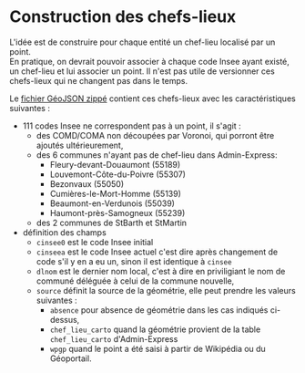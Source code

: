 # Construction des chefs-lieux
L'idée est de construire pour chaque entité un chef-lieu localisé par un point.  
En pratique, on devrait pouvoir associer à chaque code Insee ayant existé, un chef-lieu et lui associer un point.
Il n'est pas utile de versionner ces chefs-lieux qui ne changent pas dans le temps.

Le [fichier GéoJSON zippé](../export/cheflieu.7z) contient ces chefs-lieux avec les caractéristiques suivantes :

- 111 codes Insee ne correspondent pas à un point, il s'agit :
  - des COMD/COMA non découpées par Voronoi, qui porront être ajoutés ultérieurement,
  - des 6 communes n'ayant pas de chef-lieu dans Admin-Express:
    - Fleury-devant-Douaumont (55189)
    - Louvemont-Côte-du-Poivre (55307)
    - Bezonvaux (55050)
    - Cumières-le-Mort-Homme (55139)
    - Beaumont-en-Verdunois (55039)
    - Haumont-près-Samogneux (55239)
  - des 2 communes de StBarth et StMartin
- définition des champs
  - `cinsee0` est le code Insee initial
  - `cinseea` est le code Insee actuel c'est dire après changement de code s'il y en a eu un, sinon il est identique à `cinsee`
  - `dlnom` est le dernier nom local, c'est à dire en priviligiant le nom de communé déléguée à celui de la commune nouvelle,
  - `source` définit la source de la géométrie, elle peut prendre les valeurs suivantes :
    - `absence` pour absence de géométrie dans les cas indiqués ci-dessus,
    - `chef_lieu_carto` quand la géométrie provient de la table `chef_lieu_carto` d'Admin-Express
    - `wpgp` quand le point a été saisi à partir de Wikipédia ou du Géoportail.
